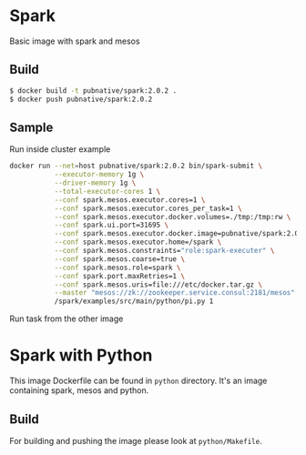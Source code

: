 # Spark

Basic image with spark and mesos

## Build

```bash
$ docker build -t pubnative/spark:2.0.2 .
$ docker push pubnative/spark:2.0.2
```

## Sample

Run inside cluster example

```bash
docker run --net=host pubnative/spark:2.0.2 bin/spark-submit \
           --executor-memory 1g \
           --driver-memory 1g \
           --total-executor-cores 1 \
           --conf spark.mesos.executor.cores=1 \
           --conf spark.mesos.executor.cores_per_task=1 \
           --conf spark.mesos.executor.docker.volumes=./tmp:/tmp:rw \
           --conf spark.ui.port=31695 \
           --conf spark.mesos.executor.docker.image=pubnative/spark:2.0.2 \
           --conf spark.mesos.executor.home=/spark \
           --conf spark.mesos.constraints="role:spark-executer" \
           --conf spark.mesos.coarse=true \
           --conf spark.mesos.role=spark \
           --conf spark.port.maxRetries=1 \
           --conf spark.mesos.uris=file:///etc/docker.tar.gz \
           --master "mesos://zk://zookeeper.service.consul:2181/mesos" \
           /spark/examples/src/main/python/pi.py 1
```

Run task from the other image

# Spark with Python

This image Dockerfile can be found in `python` directory. It's an image containing spark, mesos and python.

## Build

For building and pushing the image please look at `python/Makefile`.
